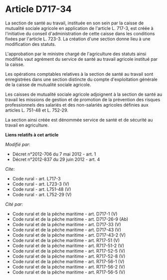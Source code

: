# Article D717-34

La section de santé au travail, instituée en son sein par la caisse de mutualité sociale agricole en application de l'article
L. 717-3, est créée à l'initiative du conseil d'administration de cette caisse dans les conditions fixées par l'article L.
723-3. La création d'une section donne lieu à une modification des statuts. 

L'approbation par le ministre chargé de l'agriculture des statuts ainsi modifiés vaut agrément du service de santé au travail
agricole institué par la caisse. 

Les opérations comptables relatives à la section de santé au travail sont enregistrées dans une section distincte du compte
d'exploitation générale de la caisse de mutualité sociale agricole. 

Les caisses de mutualité sociale agricole adjoignent à la section de santé au travail les missions de gestion et de promotion
de la prévention des risques professionnels des salariés et des non-salariés agricoles définies aux articles L. 751-48 et L.
752-29. 

La section ainsi créée est dénommée service de santé et de sécurité au travail en agriculture.

**Liens relatifs à cet article**

_Modifié par_:

  - Décret n°2012-706 du 7 mai 2012 - art. 1
  - Décret n°2012-837 du 29 juin 2012 - art. 4

_Cite_:

  - Code rural - art. L717-3
  - Code rural - art. L723-3 (V)
  - Code rural - art. L751-48 (V)
  - Code rural - art. L752-29 (V)

_Cité par_:

  - Code rural et de la pêche maritime - art. D717-1 (V)
  - Code rural et de la pêche maritime - art. D717-26-9 (Ab)
  - Code rural et de la pêche maritime - art. D717-33 (V)
  - Code rural et de la pêche maritime - art. D717-43 (V)
  - Code rural et de la pêche maritime - art. D717-43-2 (V)
  - Code rural et de la pêche maritime - art. R717-51 (V)
  - Code rural et de la pêche maritime - art. R717-51-2 (V)
  - Code rural et de la pêche maritime - art. R717-52-5 (V)
  - Code rural et de la pêche maritime - art. R717-52-8 (V)
  - Code rural et de la pêche maritime - art. R717-56-1 (V)
  - Code rural et de la pêche maritime - art. R717-56-2 (V)
  - Code rural et de la pêche maritime - art. R717-56-5 (V)
